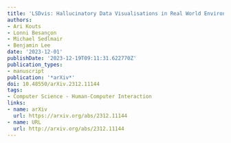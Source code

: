 ```yaml
---
title: 'LSDvis: Hallucinatory Data Visualisations in Real World Environments'
authors:
- Ari Kouts
- Lonni Besançon
- Michael Sedlmair
- Benjamin Lee
date: '2023-12-01'
publishDate: '2023-12-19T09:11:31.622770Z'
publication_types:
- manuscript
publication: '*arXiv*'
doi: 10.48550/arXiv.2312.11144
tags:
- Computer Science - Human-Computer Interaction
links:
- name: arXiv
  url: https://arxiv.org/abs/2312.11144
- name: URL
  url: http://arxiv.org/abs/2312.11144
---
```

